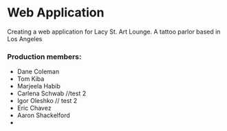 # Web Application
  Creating a web application for Lacy St. Art Lounge. A tattoo parlor based in Los Angeles


### Production members:
- Dane Coleman
- Tom Kiba
- Marjeela Habib 
- Carlena Schwab //test 2
- Igor Oleshko // test 2
- Eric Chavez
- Aaron Shackelford
-

